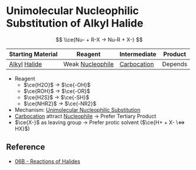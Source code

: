 # Unimolecular Nucleophilic Substitution of Alkyl Halide

$$
\\ce{Nu- + R-X -> Nu-R + X-}
$$

|Starting Material|Reagent|Intermediate|Product|
|-----------------|-------|------------|-------|
|[Alkyl](../../Functional%20Group/Alkyl%20Group.md) [Halide](../../Functional%20Group/Halo%20Group.md)|Weak [Nucleophile](../Reaction%20Component/Nucleophile.md)|[Carbocation](../Reaction%20Component/Carbocation.md)|Depends|

* Reagent  
  - $\ce{H2O}$ → $\ce{-OH}$  
  - $\ce{ROH}$ → $\ce{-OR}$  
  - $\ce{H2S}$ → $\ce{-SH}$  
  - $\ce{NHR2}$ → $\ce{-NR2}$
* Mechanism: [Unimolecular Nucleophilic Substitution](../Classification%20of%20Organic%20Reaction/Unimolecular%20Nucleophilic%20Substitution.md)
* [Carbocation](../Reaction%20Component/Carbocation.md) attract [Nucleophile](../Reaction%20Component/Nucleophile.md) → Prefer Tertiary Product
* $\ce{X-}$ as leaving group → Prefer protic solvent ($\ce{H+ + X- \<=> HX}$)

## Reference

* [06B - Reactions of Halides](../../../../../00%20-%20Summary/SCCH134%20-%20Organic%20Chemistry%20for%20Medical%20Science/06B%20-%20Reactions%20of%20Halides.md)
